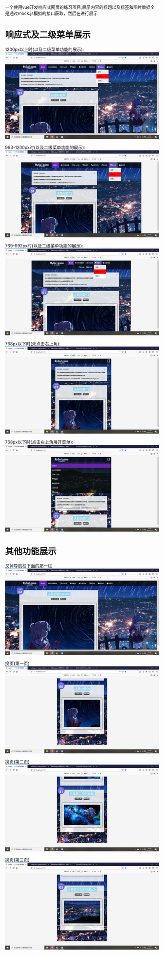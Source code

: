 一个使用vue开发响应式网页的练习项目,展示内容的标题以及标签和图片数据全是通过mock.js模拟的接口获取，然后在进行展示

# 响应式及二级菜单展示
1200px以上时(以及二级菜单功能的展示):
![image](https://github.com/a1043860923/vue-responseWebPage/blob/master/md_img/1200px%E4%BB%A5%E4%B8%8A2.PNG)

993-1200px时(以及二级菜单功能的展示):
![image](https://github.com/a1043860923/vue-responseWebPage/blob/master/md_img/993-1200px2.PNG)

769-992px时(以及二级菜单功能的展示):
![image](https://github.com/a1043860923/vue-responseWebPage/blob/master/md_img/769-992px2.png)

768px以下时(未点击右上角):
![image](https://github.com/a1043860923/vue-responseWebPage/blob/master/md_img/768px%E4%BB%A5%E4%B8%8B1.png)

768px以下时(点击右上角展开菜单):
![image](https://github.com/a1043860923/vue-responseWebPage/blob/master/md_img/768px%E4%BB%A5%E4%B8%8B2.png)

# 其他功能展示
叉掉导航栏下面的那一栏
![image](https://github.com/a1043860923/vue-responseWebPage/blob/master/md_img/x%E6%8E%89tip%E6%A0%8F.PNG)

换页(第一页)
![image](https://github.com/a1043860923/vue-responseWebPage/blob/master/md_img/1page.PNG)

换页(第二页)
![image](https://github.com/a1043860923/vue-responseWebPage/blob/master/md_img/2page.PNG)

换页(第三页)
![image](https://github.com/a1043860923/vue-responseWebPage/blob/master/md_img/3page.PNG)
